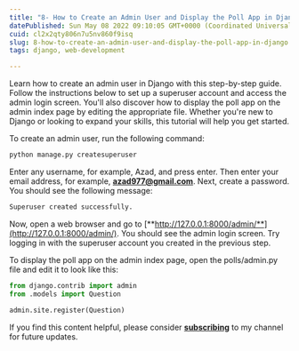 ```yaml
---
title: "8- How to Create an Admin User and Display the Poll App in Django"
datePublished: Sun May 08 2022 09:10:05 GMT+0000 (Coordinated Universal Time)
cuid: cl2x2qty806n7u5nv860f9isq
slug: 8-how-to-create-an-admin-user-and-display-the-poll-app-in-django
tags: django, web-development

---
```


Learn how to create an admin user in Django with this step-by-step guide. Follow the instructions below to set up a superuser account and access the admin login screen. You'll also discover how to display the poll app on the admin index page by editing the appropriate file. Whether you're new to Django or looking to expand your skills, this tutorial will help you get started.

To create an admin user, run the following command:

```python
python manage.py createsuperuser
```

Enter any username, for example, Azad, and press enter. Then enter your email address, for example, [**azad977@gmail.com**](mailto:azad977@gmail.com). Next, create a password. You should see the following message:

```python
Superuser created successfully.
```

Now, open a web browser and go to [**http://127.0.0.1:8000/admin/**](http://127.0.0.1:8000/admin/). You should see the admin login screen. Try logging in with the superuser account you created in the previous step.

To display the poll app on the admin index page, open the polls/admin.py file and edit it to look like this:

```python
from django.contrib import admin
from .models import Question

admin.site.register(Question)
```

If you find this content helpful, please consider [**subscribing**](https://www.youtube.com/channel/UCpbWlHEqBSnJb6i4UemXQpA?sub_confirmation=1) to my channel for future updates.